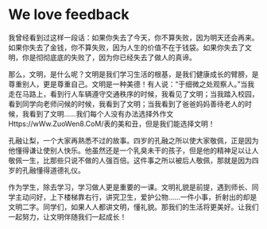 # We love feedback
我曾经看到过这样一段话：如果你失去了今天，你不算失败，因为明天还会再来。如果你失去了金钱，你不算失败，因为人生的价值不在于钱袋。如果你失去了文明，你是彻彻底底的失败了，因为你已经失去了做人的真谛。

那么，文明，是什么呢？文明是我们学习生活的根基，是我们健康成长的臂膀，是尊重别人，更是尊重自己。文明是一种美德！有人说：“于细微之处观察人。”当我走在马路上，看到行人车辆遵守交通秩序的时候，我看见了文明；当我踏入校园，看到同学向老师问候的时候，我看到了文明；当我看到了爸爸妈妈善待老人的时候，我看到了文明……我们每个人没有办法选择外作文Https://wWw.ZuoWen8.CoM/表的美和丑，但是我们能选择文明！

孔融让梨，一个大家再熟悉不过的故事。四岁的孔融之所以使大家敬佩，正是因为他懂得谦让使别人快乐。他虽然还是一个乳臭未干的孩子，但是他的精神足以让人敬佩一生，比那些只说不做的人强百倍。这件事之所以被后人敬佩，那就是因为四岁的孔融懂得道德礼仪。

作为学生，除去学习，学习做人更是重要的一课。文明礼貌是前提，遇到师长、同学主动问好，上下楼梯靠右行，讲究卫生，爱护公物……一件小事，折射出的却是文明二字。同学们，如果人人都讲文明，懂礼貌。那我们的生活将更美好。让我们一起努力，让文明伴随我们一起成长！
